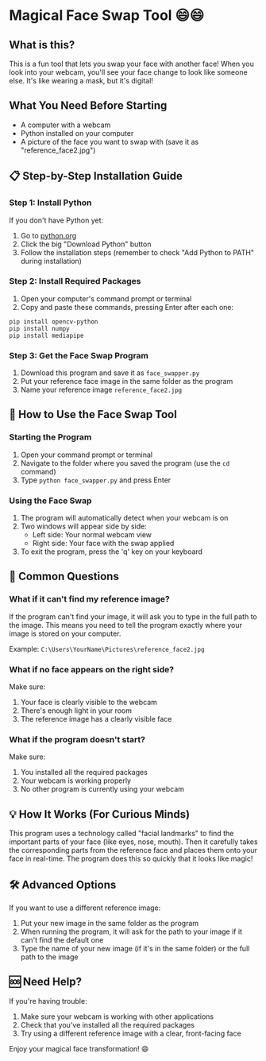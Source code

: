 # Magical Face Swap Tool 😄😄 

## What is this?

This is a fun tool that lets you swap your face with another face! When you look into your webcam, you'll see your face change to look like someone else. It's like wearing a mask, but it's digital!


##  What You Need Before Starting

- A computer with a webcam
- Python installed on your computer
- A picture of the face you want to swap with (save it as "reference_face2.jpg")

## 📋 Step-by-Step Installation Guide

### Step 1: Install Python

If you don't have Python yet:
1. Go to [python.org](https://www.python.org/downloads/)
2. Click the big "Download Python" button
3. Follow the installation steps (remember to check "Add Python to PATH" during installation)

### Step 2: Install Required Packages

1. Open your computer's command prompt or terminal
2. Copy and paste these commands, pressing Enter after each one:

```
pip install opencv-python
pip install numpy
pip install mediapipe
```

### Step 3: Get the Face Swap Program

1. Download this program and save it as `face_swapper.py`
2. Put your reference face image in the same folder as the program
3. Name your reference image `reference_face2.jpg`

## 🚀 How to Use the Face Swap Tool

### Starting the Program

1. Open your command prompt or terminal
2. Navigate to the folder where you saved the program (use the `cd` command)
3. Type `python face_swapper.py` and press Enter

### Using the Face Swap

1. The program will automatically detect when your webcam is on
2. Two windows will appear side by side:
   - Left side: Your normal webcam view
   - Right side: Your face with the swap applied
3. To exit the program, press the 'q' key on your keyboard

## 🤔 Common Questions

### What if it can't find my reference image?

If the program can't find your image, it will ask you to type in the full path to the image. This means you need to tell the program exactly where your image is stored on your computer.

Example: `C:\Users\YourName\Pictures\reference_face2.jpg`

### What if no face appears on the right side?

Make sure:
1. Your face is clearly visible to the webcam
2. There's enough light in your room
3. The reference image has a clearly visible face

### What if the program doesn't start?

Make sure:
1. You installed all the required packages
2. Your webcam is working properly
3. No other program is currently using your webcam

## 💡 How It Works (For Curious Minds)

This program uses a technology called "facial landmarks" to find the important parts of your face (like eyes, nose, mouth). Then it carefully takes the corresponding parts from the reference face and places them onto your face in real-time. The program does this so quickly that it looks like magic!

## 🛠️ Advanced Options

If you want to use a different reference image:
1. Put your new image in the same folder as the program
2. When running the program, it will ask for the path to your image if it can't find the default one
3. Type the name of your new image (if it's in the same folder) or the full path to the image

## 🆘 Need Help?

If you're having trouble:
1. Make sure your webcam is working with other applications
2. Check that you've installed all the required packages
3. Try using a different reference image with a clear, front-facing face

Enjoy your magical face transformation! 😄
